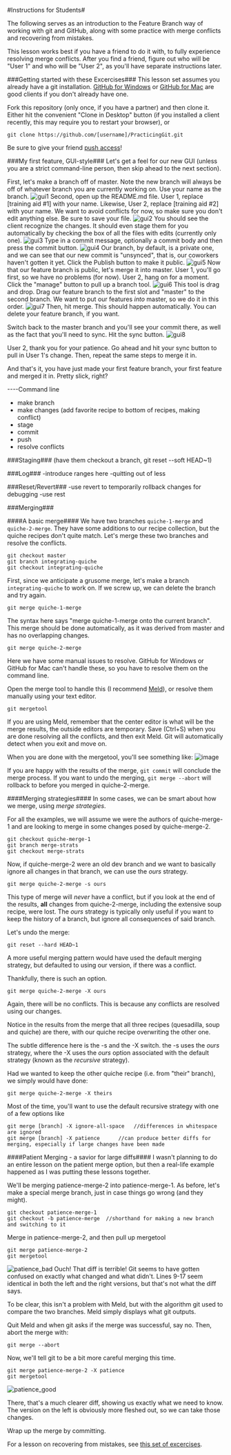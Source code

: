 #Instructions for Students#

The following serves as an introduction to the Feature Branch way of working with git and GitHub, along with some practice with merge conflicts and recovering from mistakes.

This lesson works best if you have a friend to do it with, to fully experience resolving merge conflicts.  After you find a friend, figure out who will be "User 1" and who will be "User 2", as you'll have separate instructions later.

###Getting started with these Excercises###
This lesson set assumes you already have a git installation.  [GitHub for Windows](https://windows.github.com/) or [GitHub for Mac](https://mac.github.com/) are good clients if you don't already have one.

Fork this repository (only once, if you have a partner) and then clone it.  Either hit the convenient "Clone in Desktop" button (if you installed a client recently, this may require you to restart your browser), or 
```
git clone https://github.com/[username]/PracticingGit.git
```
Be sure to give your friend [push access](https://help.github.com/articles/adding-collaborators-to-a-personal-repository)!

###My first feature, GUI-style###
Let's get a feel for our new GUI (unless you are a strict command-line person, then skip ahead to the next section).

First, let's make a branch off of master.  Note the new branch will always be off of whatever branch you are currently working on.  Use your name as the branch.
![gui1](https://cloud.githubusercontent.com/assets/6819944/3729155/cfc85a9a-16b7-11e4-83d4-f5a9aef6c8c6.PNG)
Second, open up the README.md file.  User 1, replace [training aid #1] with your name.  Likewise, User 2, replace [training aid #2] with your name.  We want to avoid conflicts for now, so make sure you don't edit anything else.  Be sure to save your file.
![gui2](https://cloud.githubusercontent.com/assets/6819944/3729160/e62ce8e6-16b7-11e4-9187-3e982aba9677.PNG)
You should see the client recognize the changes.  It should even stage them for you automatically by checking the box of all the files with edits (currently only one).
![gui3](https://cloud.githubusercontent.com/assets/6819944/3729165/f5523970-16b7-11e4-8099-54a9fd1593ca.PNG)
Type in a commit message, optionally a commit body and then press the commit button.
![gui4](https://cloud.githubusercontent.com/assets/6819944/3729168/ffc84d72-16b7-11e4-8d23-b78761e82c61.png)
Our branch, by default, is a private one, and we can see that our new commit is "unsynced", that is, our coworkers haven't gotten it yet.  Click the Publish button to make it public.
![gui5](https://cloud.githubusercontent.com/assets/6819944/3729169/07655746-16b8-11e4-86aa-bcde0a03bb79.png)
Now that our feature branch is public, let's merge it into master.  User 1, you'll go first, so we have no problems (for now).  User 2, hang on for a moment. Click the "manage" button to pull up a branch tool.
![gui6](https://cloud.githubusercontent.com/assets/6819944/3729170/12801aa8-16b8-11e4-8661-97b6430b1d68.PNG)
This tool is drag and drop.  Drag our feature branch to the first slot and "master" to the second branch.  We want to put our features *into* master, so we do it in this order.
![gui7](https://cloud.githubusercontent.com/assets/6819944/3729174/1be6d5b4-16b8-11e4-9da7-6c11da5d2ae4.png)
Then, hit merge.  This should happen automatically.  You can delete your feature branch, if you want.

Switch back to the master branch and you'll see your commit there, as well as the fact that you'll need to sync.  Hit the sync button.
![gui8](https://cloud.githubusercontent.com/assets/6819944/3729188/6b665b8c-16b8-11e4-8e8c-179be4fc4c46.PNG)

User 2, thank you for your patience.  Go ahead and hit your sync button to pull in User 1's change.  Then, repeat the same steps to merge it in.

And that's it, you have just made your first feature branch, your first feature and merged it in.  Pretty slick, right?

----Command line
- make branch
- make changes (add favorite recipe to bottom of recipes, making conflict)
- stage
- commit
- push
- resolve conflicts


###Staging###
(have them checkout a branch, git reset --soft HEAD~1)


###Log###
-introduce ranges here
-quitting out of less

###Reset/Revert###
-use revert to temporarily rollback changes for debugging
-use rest

###Merging###

####A basic merge####
We have two branches `quiche-1-merge` and `quiche-2-merge`.  They have some additions to our recipe collection, but the quiche recipes don't quite match.  Let's merge these two branches and resolve the conflicts.
```
git checkout master
git branch integrating-quiche
git checkout integrating-quiche
```
First, since we anticipate a grusome merge, let's make a branch `integrating-quiche` to work on.  If we screw up, we can delete the branch and try again.

```
git merge quiche-1-merge 
```

The syntax here says "merge quiche-1-merge onto the current branch".  This merge should be done automatically, as it was derived from master and has no overlapping changes.

```
git merge quiche-2-merge 
```

Here we have some manual issues to resolve.  GitHub for Windows or GitHub for Mac can't handle these, so you have to resolve them on the command line.

 Open the merge tool to handle this (I recommend [Meld](http://meldmerge.org/)), or resolve them manually using your text editor.
```
git mergetool
```

If you are using Meld, remember that the center editor is what will be the merge results, the outside editors are temporary.  Save (Ctrl+S) when you are done resolving all the conflicts, and then exit Meld.  Git will automatically detect when you exit and move on.

When you are done with the mergetool, you'll see something like:
![image](https://cloud.githubusercontent.com/assets/6819944/3714391/26cb0e32-15a5-11e4-96f1-374f913f91db.png)

If you are happy with the results of the merge, `git commit` will conclude the merge process.  If you want to undo the merging, `git merge --abort` will rollback to before you merged in quiche-2-merge. 

####Merging strategies####
In some cases, we can be smart about how we merge, using *merge strategies*.

For all the examples, we will assume we were the authors of quiche-merge-1 and are looking to merge in some changes posed by quiche-merge-2.

```
git checkout quiche-merge-1
git branch merge-strats
git checkout merge-strats
```

Now, if quiche-merge-2 were an old dev branch and we want to basically ignore all changes in that branch, we can use the *ours* strategy. 

`git merge quiche-2-merge -s ours`

This type of merge will *never* have a conflict, but if you look at the end of the results, **all** changes from quiche-2-merge, including the extensive soup recipe, were lost.  The *ours* strategy is typically only useful if you want to keep the history of a branch, but ignore all consequences of said branch.

Let's undo the merge:
```
git reset --hard HEAD~1
```

A more useful merging pattern would have used the default merging strategy, but defaulted to using our version, if there was a conflict.

Thankfully, there is such an option.
```
git merge quiche-2-merge -X ours
```

Again, there will be no conflicts.  This is because any conflicts are resolved using our changes.

Notice in the results from the merge that all three recipes (quesadilla, soup and quiche) are there, with our quiche recipe overwriting the other one.

The subtle difference here is the -s and the -X switch.  the -s uses the *ours* strategy, where the -X uses the *ours* option associated with the default strategy (known as the *recursive* strategy).

Had we wanted to keep the other quiche recipe (i.e. from "their" branch), we simply would have done:

```
git merge quiche-2-merge -X theirs
```

Most of the time, you'll want to use the default recursive strategy with one of a few options like
```
git merge [branch] -X ignore-all-space   //differences in whitespace are ignored
git merge [branch] -X patience		//can produce better diffs for merging, especially if large changes have been made
```

####Patient Merging - a savior for large diffs####
I wasn't planning to do an entire lesson on the patient merge option, but then a real-life example happened as I was putting these lessons together.

We'll be merging patience-merge-2 into patience-merge-1.  As before, let's make a special merge branch, just in case things go wrong (and they might).
```
git checkout patience-merge-1
git checkout -b patience-merge  //shorthand for making a new branch and switching to it
```

Merge in patience-merge-2, and then pull up mergetool
```
git merge patience-merge-2
git mergetool
```

![patience_bad](https://cloud.githubusercontent.com/assets/6819944/3729379/cc37ae9e-16bc-11e4-9eb4-f6c983f32cc1.PNG)
Ouch!  That diff is terrible!  Git seems to have gotten confused on exactly what changed and what didn't.  Lines 9-17 seem identical in both the left and the right versions, but that's not what the diff says.

To be clear, this isn't a problem with Meld, but with the algorithm git used to compare the two branches.  Meld simply displays what git outputs.

Quit Meld and when git asks if the merge was successful, say no.  Then, abort the merge with:
```
git merge --abort
```

Now, we'll tell git to be a bit more careful merging this time.
```
git merge patience-merge-2 -X patience
git mergetool
```

![patience_good](https://cloud.githubusercontent.com/assets/6819944/3729384/d8e00e8e-16bc-11e4-9084-c46a08cb864c.PNG)

There, that's a much clearer diff, showing us exactly what we need to know.  The version on the left is obviously more fleshed out, so we can take those changes.

Wrap up the merge by committing.

For a lesson on recovering from mistakes, see [this set of excercises](/Recovering_from_mistakes.md).